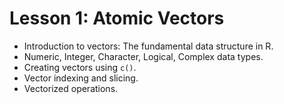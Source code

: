 # Lesson 1: Atomic Vectors

* Introduction to vectors: The fundamental data structure in R.
* Numeric, Integer, Character, Logical, Complex data types.
* Creating vectors using `c()`.
* Vector indexing and slicing.
* Vectorized operations.

